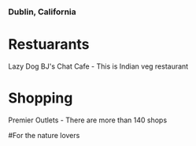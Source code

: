 ### Dublin, California

# Restuarants

Lazy Dog 
BJ's 
Chat Cafe - This is Indian veg restaurant

# Shopping

Premier Outlets - There are more than 140 shops

#For the nature lovers
